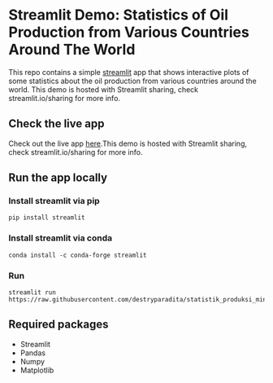 # Streamlit Demo: Statistics of Oil Production from Various Countries Around The World
This repo contains a simple [streamlit](https://streamlit.io) app that shows interactive plots of some statistics about the oil production from various countries around the world.
This demo is hosted with Streamlit sharing, check streamlit.io/sharing for more info.
## Check the live app
Check out the live app [here](https://share.streamlit.io/destryparadita/statistik_produksi_minyak_mentah/main/statistik_produksi_minyak.py).This demo is hosted with Streamlit sharing, check streamlit.io/sharing for more info.

## Run the app locally
### Install streamlit via pip
```
pip install streamlit
```
### Install streamlit via conda
```
conda install -c conda-forge streamlit
```
### Run
```
streamlit run https://raw.githubusercontent.com/destryparadita/statistik_produksi_minyak_mentah/main/statistik_produksi_minyak.py
```
## Required packages
- Streamlit
- Pandas
- Numpy
- Matplotlib

